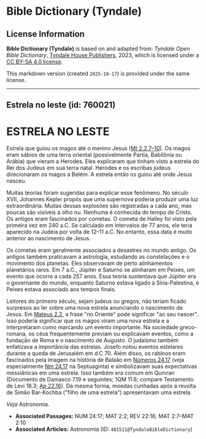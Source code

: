 # Bible Dictionary (Tyndale)

## License Information

**Bible Dictionary (Tyndale)** is based on and adapted from: _Tyndale Open Bible Dictionary_, [Tyndale House Publishers](https://tyndaleopenresources.com/), 2023, which is licensed under a [CC BY-SA 4.0 license](https://creativecommons.org/licenses/by-sa/4.0/legalcode.en).

This markdown version (created `2025-10-17`) is provided under the same license.



--------------------------------

## Estrela no leste (id: 760021)

ESTRELA NO LESTE
================

Estrela que guiou os magos até o menino Jesus ([Mt 2\.2,7](https://ref.ly/Matt2:2,Matt2:7-Matt2:10)[–](https://ref.ly/Matt2:2)[10](https://ref.ly/Matt2:2,Matt2:7-Matt2:10)). Os magos eram sábios de uma terra oriental (possivelmente Partia, Babilônia ou Arábia) que vieram a Herodes. Eles explicaram que tinham visto a estrela do Rei dos Judeus em sua terra natal. Herodes e os escribas judeus direcionaram os magos a Belém. A estrela então os guiou até onde Jesus nasceu.

Muitas teorias foram sugeridas para explicar esse fenômeno. No século XVII, Johannes Kepler propôs que uma supernova poderia produzir uma luz extraordinária. Muitas dessas explosões são registradas a cada ano, mas poucas são visíveis a olho nu. Nenhuma é conhecida do tempo de Cristo. Os antigos eram fascinados por cometas. O cometa de Halley foi visto pela primeira vez em 240 a.C. Se calculado em intervalos de 77 anos, ele teria aparecido na Judeia por volta de 12–11 a.C. No entanto, essa data é muito anterior ao nascimento de Jesus.

Os cometas eram geralmente associados a desastres no mundo antigo. Os antigos também praticavam a astrologia, estudando as constelações e o movimento dos planetas. Eles observavam de perto alinhamentos planetários raros. Em 7 a.C., Júpiter e Saturno se alinharam em Peixes, um evento que ocorre a cada 257 anos. Essa teoria sustentava que Júpiter era o governante do mundo, enquanto Saturno estava ligado à Síria\-Palestina, e Peixes estava associado aos tempos finais.

Leitores do primeiro século, sejam judeus ou gregos, não teriam ficado surpresos ao ler sobre uma nova estrela anunciando o nascimento de Jesus. Em [Mateus 2\.2,](https://ref.ly/Matt2:2) a frase "no Oriente" pode significar "ao seu nascer". Isso poderia significar que os magos viram uma nova estrela e a interpretaram como marcando um evento importante. Na sociedade greco\-romana, os céus frequentemente previam ou explicavam eventos, como a fundação de Roma e o nascimento de Augusto. O judaísmo também enfatizava a importância das estrelas. Josefo notou eventos estelares durante a queda de Jerusalém em d.C 70\. Além disso, os rabinos eram fascinados pela imagem na história de Balaão em [Números 24\.17](https://ref.ly/Num24:17) (veja especialmente [Nm 24\.17](https://ref.ly/Num24:17) na Septuaginta) e simbolizavam suas expectativas messiânicas em uma estrela. Isso também era comum em Qumran (Documento de Damasco 7\.19 e seguintes; 1QM 11\.6; compare Testamento de Levi 18\.3; [Ap 22\.16](https://ref.ly/Rev22:16)). Da mesma forma, moedas cunhadas após a revolta de Simão Bar\-Kochba ("filho de uma estrela") apresentavam uma estrela.

*Veja* Astronomia.

* **Associated Passages:** NUM 24:17; MAT 2:2; REV 22:16; MAT 2:7–MAT 2:10
* **Associated Articles:** Astronomia (ID: `481511@TyndaleBibleDictionary`)

